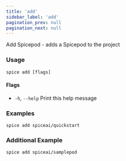 ```yaml
---
title: 'add'
sidebar_label: 'add'
pagination_prev: null
pagination_next: null
---
```


Add Spicepod - adds a Spicepod to the project

### Usage

```shell
spice add [flags]
```

#### Flags

- `-h`, `--help` Print this help message

### Examples

```shell
spice add spiceai/quickstart
```

### Additional Example

```shell
spice add spiceai/samplepod
```
